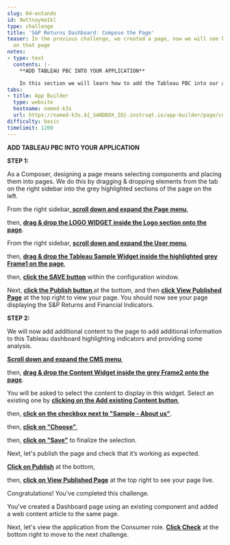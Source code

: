```yaml
---
slug: 04-entando
id: 9wttnaymo1kl
type: challenge
title: 'S&P Returns Dashboard: Compose the Page'
teaser: In the previous challenge, we created a page, now we will see how to add content
  on that page
notes:
- type: text
  contents: |-
    **ADD TABLEAU PBC INTO YOUR APPLICATION**

    In this section we will learn how to add the Tableau PBC into our application.
tabs:
- title: App Builder
  type: website
  hostname: named-k3s
  url: https://named-k3s.${_SANDBOX_ID}.instruqt.io/app-builder/page/configuration/s_p_tableau
difficulty: basic
timelimit: 1200
---
```

**ADD TABLEAU PBC INTO YOUR APPLICATION**

**STEP 1:**

As a Composer, designing a page means selecting components and placing them into pages. We do this by dragging & dropping elements from the tab on the right sidebar into the grey highlighted sections of the page on the left.

From the right sidebar,**<u> scroll down and expand the Page menu</u>**,

then, **<u>drag & drop the LOGO WIDGET inside the Logo section onto the page</u>**.

From the right sidebar, **<u>scroll down and expand the User menu</u>**,

then, **<u>drag & drop the Tableau Sample Widget inside the highlighted grey Frame1 on the page</u>**,

then, **<u>click the SAVE button</u>** within the configuration window.

Next, **<u>click the Publish button </u>** at the bottom, and then **<u>click View Published Page</u>** at the top right to view your page.  You should now see your page displaying the S&P Returns and Financial Indicators.

**STEP 2:**

We will now add additional content to the page to add additional information to this Tableau dashboard highlighting indicators and providing some analysis.

**<u>Scroll down and expand the CMS menu</u>**,

then, **<u>drag & drop the Content Widget inside the grey Frame2 onto the page</u>**.

You will be asked to select the content to display in this widget. Select an existing one by **<u>clicking on the Add existing Content button</u>**,

then, **<u>click on the checkbox next to "Sample - About us"</u>**.

then, **<u>click on "Choose"</u>**,

then, **<u>click on "Save"</u>** to finalize the selection.

Next, let's publish the page and check that it’s working as expected.

**<u>Click on Publish</u>** at the bottom,

then, **<u>click on View Published Page</u>** at the top right to see your page live.

Congratulations! You’ve completed this challenge.

You’ve created a Dashboard page using an existing component and added a web content article to the same page.

Next, let's view the application from the Consumer role. **<u>Click Check</u>** at the bottom right to move to the next challenge.
